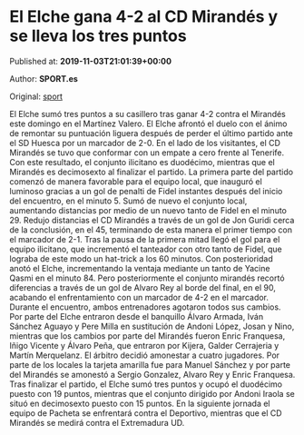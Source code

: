 
# El Elche gana 4-2 al CD Mirandés y se lleva los tres puntos

Published at: **2019-11-03T21:01:39+00:00**

Author: **SPORT.es**

Original: [sport](https://www.sport.es/es/noticias/segunda-division/el-elche-gana-4-2-al-cd-mirandes-y-se-lleva-los-tres-puntos-7713219)

El Elche sumó tres puntos a su casillero tras ganar 4-2 contra el Mirandés este domingo en el Martínez Valero. El Elche afrontó el duelo con el ánimo de remontar su puntuación liguera después de perder el último partido ante el SD Huesca por un marcador de 2-0. En el lado de los visitantes, el CD Mirandés se tuvo que conformar con un empate a cero frente al Tenerife. Con este resultado, el conjunto ilicitano es duodécimo, mientras que el Mirandés es decimosexto al finalizar el partido.
La primera parte del partido comenzó de manera favorable para el equipo local, que inauguró el luminoso gracias a un gol de penalti de Fidel instantes después del inicio del encuentro, en el minuto 5. Sumó de nuevo el conjunto local, aumentando distancias por medio de un nuevo tanto de Fidel en el minuto 29. Redujo distancias el CD Mirandés a través de un gol de Jon Guridi cerca de la conclusión, en el 45, terminando de esta manera el primer tiempo con el marcador de 2-1.
Tras la pausa de la primera mitad llegó el gol para el equipo ilicitano, que incrementó el tanteador con otro tanto de Fidel, que lograba de este modo un hat-trick a los 60 minutos. Con posterioridad anotó el Elche, incrementando la ventaja mediante un tanto de Yacine Qasmi en el minuto 84. Pero posteriormente el conjunto mirandés recortó diferencias a través de un gol de Alvaro Rey al borde del final, en el 90, acabando el enfrentamiento con un marcador de 4-2 en el marcador.
Durante el encuentro, ambos entrenadores agotaron todos sus cambios. Por parte del Elche entraron desde el banquillo Álvaro Armada, Iván Sánchez Aguayo y Pere Milla en sustitución de Andoni López, Josan y Nino, mientras que los cambios por parte del Mirandés fueron Enric Franquesa, Iñigo Vicente y Álvaro Peña, que entraron por Kijera, Galder Cerrajeria y Martín Merquelanz.
El árbitro decidió amonestar a cuatro jugadores. Por parte de los locales la tarjeta amarilla fue para Manuel Sánchez y por parte del Mirandés se amonestó a Sergio Gonzalez, Alvaro Rey y Enric Franquesa.
Tras finalizar el partido, el Elche sumó tres puntos y ocupó el duodécimo puesto con 19 puntos, mientras que el conjunto dirigido por Andoni Iraola se situó en decimosexto puesto con 15 puntos.
En la siguiente jornada el equipo de Pacheta se enfrentará contra el Deportivo, mientras que el CD Mirandés se medirá contra el Extremadura UD.
